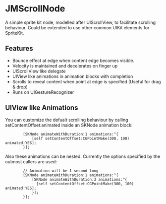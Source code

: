 # JMScrollNode
A simple sprite kit node, modelled after UIScrollView, to facilitate scrolling behaviour.
Could be extended to use other common UIKit elements for SpriteKit.

## Features
* Bounce effect at edge when content edge becomes visible.
* Velocity is maintained and decelerates on finger up
* UIScrollView like delegate
* UIView like animations in animation blocks with completion
* Scrolls to reveal content when point at edge is specified (Useful for drag & drop)
* Runs on UIGestureRecognizer

## UIView like Animations
You can customize the defualt scrolling behaviour by calling setContentOffset:animated inside an SKNode animation block:
```
        [SKNode animateWithDuration:1 animations:^{
            [self setContentOffset:CGPointMake(300, 100) animated:YES];
        }];
```
Also these animations can be nested. Currently the options specified by the outmost callers are used:

```
        // Animation will be 1 second long
        [SKNode animateWithDuration:1 animations:^{
            [SKNode animateWithDuration:3 animations:^{
              [self setContentOffset:CGPointMake(300, 100) animated:YES];
            }];
        }];
```

